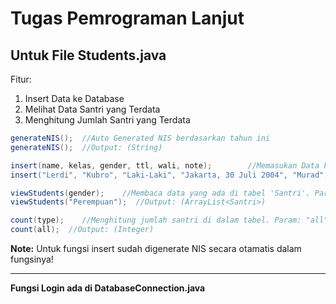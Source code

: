 # Tugas Pemrograman Lanjut  
## Untuk File Students.java 
Fitur: 
1. Insert Data ke Database
2. Melihat Data Santri yang Terdata
3. Menghitung Jumlah Santri yang Terdata

```java
generateNIS();  //Auto Generated NIS berdasarkan tahun ini
generateNIS();  //Output: (String)

insert(name, kelas, gender, ttl, wali, note);        //Memasukan Data ke Tabel 'Santri'
insert("Lerdi", "Kubro", "Laki-Laki", "Jakarta, 30 Juli 2004", "Murad", "Bocah Tengil");  //Output: True (Jika berhasil), False (Jika Gagal)

viewStudents(gender);    //Membaca data yang ada di tabel 'Santri'. Param: null (untuk melihat semua), "Laki-Laki" (untuk melihat santri), "Perempuan" (untuk melihat santriwati)
viewStudents("Perempuan");  //Output: (ArrayList<Santri>)

count(type);    //Menghitung jumlah santri di dalam tabel. Param: "all" (jumlah seluruhnya), "santri" (jumlah santri), "santriwati" (jumlah santriwati)
count(all);  //Output: (Integer)
``` 
**Note:** Untuk fungsi insert sudah digenerate NIS secara otamatis dalam fungsinya!

---

**Fungsi Login ada di DatabaseConnection.java**
